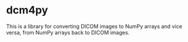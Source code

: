 # dcm4py
This is a library for converting DICOM images to NumPy arrays and vice versa, from NumPy arrays back to DICOM images.
